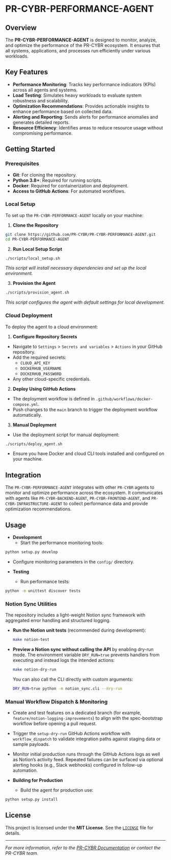 <!--
Updaates that need to be made:
1. 
-->

# PR-CYBR-PERFORMANCE-AGENT

## Overview

The **PR-CYBR-PERFORMANCE-AGENT** is designed to monitor, analyze, and optimize the performance of the PR-CYBR ecosystem. It ensures that all systems, applications, and processes run efficiently under various workloads.

## Key Features

- **Performance Monitoring**: Tracks key performance indicators (KPIs) across all agents and systems.
- **Load Testing**: Simulates heavy workloads to evaluate system robustness and scalability.
- **Optimization Recommendations**: Provides actionable insights to enhance performance based on collected data.
- **Alerting and Reporting**: Sends alerts for performance anomalies and generates detailed reports.
- **Resource Efficiency**: Identifies areas to reduce resource usage without compromising performance.

## Getting Started

### Prerequisites

- **Git**: For cloning the repository.
- **Python 3.8+**: Required for running scripts.
- **Docker**: Required for containerization and deployment.
- **Access to GitHub Actions**: For automated workflows.

### Local Setup

To set up the `PR-CYBR-PERFORMANCE-AGENT` locally on your machine:

1. **Clone the Repository**

```bash
git clone https://github.com/PR-CYBR/PR-CYBR-PERFORMANCE-AGENT.git
cd PR-CYBR-PERFORMANCE-AGENT
```

2. **Run Local Setup Script**

```bash
./scripts/local_setup.sh
```
_This script will install necessary dependencies and set up the local environment._

3. **Provision the Agent**

```bash
./scripts/provision_agent.sh
```
_This script configures the agent with default settings for local development._

### Cloud Deployment

To deploy the agent to a cloud environment:

1. **Configure Repository Secrets**

- Navigate to `Settings` > `Secrets and variables` > `Actions` in your GitHub repository.
- Add the required secrets:
   - `CLOUD_API_KEY`
   - `DOCKERHUB_USERNAME`
   - `DOCKERHUB_PASSWORD`
- Any other cloud-specific credentials.

2. **Deploy Using GitHub Actions**

- The deployment workflow is defined in `.github/workflows/docker-compose.yml`.
- Push changes to the `main` branch to trigger the deployment workflow automatically.

3. **Manual Deployment**

- Use the deployment script for manual deployment:

```bash
./scripts/deploy_agent.sh
```

- Ensure you have Docker and cloud CLI tools installed and configured on your machine.

## Integration

The `PR-CYBR-PERFORMANCE-AGENT` integrates with other `PR-CYBR` agents to monitor and optimize performance across the ecosystem. It communicates with agents like `PR-CYBR-BACKEND-AGENT`, `PR-CYBR-FRONTEND-AGENT`, and `PR-CYBR-INFRASTRUCTURE-AGENT` to collect performance data and provide optimization recommendations.

## Usage

- **Development**
  - Start the performance monitoring tools:

```bash
python setup.py develop
```

  - Configure monitoring parameters in the `config/` directory.

- **Testing**
  - Run performance tests:

```bash
python -m unittest discover tests
```

### Notion Sync Utilities

The repository includes a light-weight Notion sync framework with aggregated error handling and structured logging.

- **Run the Notion unit tests** (recommended during development):

  ```bash
  make notion-test
  ```

- **Preview a Notion sync without calling the API** by enabling dry-run mode. The environment variable `DRY_RUN=true` prevents handlers from executing and instead logs the intended actions:

  ```bash
  make notion-dry-run
  ```

  You can also call the CLI directly with custom arguments:

  ```bash
  DRY_RUN=true python -m notion_sync.cli --dry-run
  ```

### Manual Workflow Dispatch & Monitoring

- Create and test features on a dedicated branch (for example, `feature/notion-logging-improvements`) to align with the spec-bootstrap workflow before opening a pull request.
- Trigger the `setup-dry-run` GitHub Actions workflow with `workflow_dispatch` to validate integration paths against staging data or sample payloads.
- Monitor initial production runs through the GitHub Actions logs as well as Notion’s activity feed. Repeated failures can be surfaced via optional alerting hooks (e.g., Slack webhooks) configured in follow-up automation.

- **Building for Production**
  - Build the agent for production use:

```bash
python setup.py install
```

## License

This project is licensed under the **MIT License**. See the [`LICENSE`](LICENSE) file for details.

---

_For more information, refer to the [PR-CYBR Documentation](https://github.com/PR-CYBR/PR-CYBR-PERFORMANCE-AGENTWiki) or contact the PR-CYBR team._
